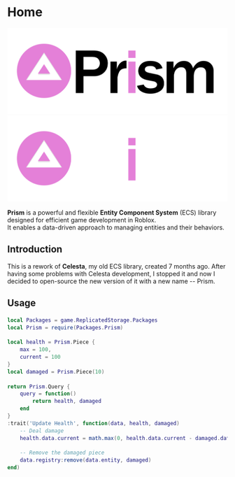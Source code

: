 # Home

![Prism Logo](assets/home/logo-light-theme.svg#only-light)
![Prism Logo](assets/home/logo-dark-theme.svg#only-dark)

**Prism** is a powerful and flexible **Entity Component System** (ECS) library designed for efficient game development in Roblox.
<br>It enables a data-driven approach to managing entities and their behaviors.

## Introduction

This is a rework of **Celesta**, my old ECS library, created 7 months ago. After having some problems with Celesta development, I stopped it and now I decided to open-source the new version of it with a new name -- Prism.

## Usage

```lua
local Packages = game.ReplicatedStorage.Packages
local Prism = require(Packages.Prism)

local health = Prism.Piece {
    max = 100,
    current = 100
}
local damaged = Prism.Piece(10)

return Prism.Query {
    query = function()
        return health, damaged
    end
}
:trait('Update Health', function(data, health, damaged)
    -- Deal damage
    health.data.current = math.max(0, health.data.current - damaged.data)

    -- Remove the damaged piece
    data.registry:remove(data.entity, damaged)
end)
```
